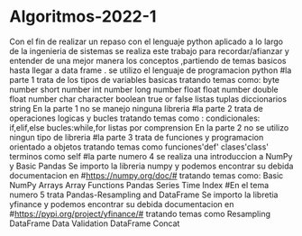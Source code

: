 # Algoritmos-2022-1
Con el fin de realizar un repaso con el lenguaje python aplicado a lo largo de la ingenieria de sistemas se realiza este trabajo para recordar/afianzar y entender de una mejor manera los conceptos ,partiendo de temas basicos hasta llegar a data frame .
se utilizo el lenguaje de programacion python 
#la parte 1 trata de los tipos de variables basicas 
tratando temas como:
byte number
short number
int number
long number
float float number
double float number
char  character
boolean true or false
listas
tuplas
diccionarios
string
En la parte 1 no se manejo ninguna libreria 
#la parte 2 trata de operaciones logicas y bucles
tratando temas como :
condicionales: if,elif,else
bucles:while,for
listas por comprension
En la parte 2 no se utilizo ningun tipo de libreria
#la parte 3 trata de funciones y programacion orientado a objetos
tratando temas como
funciones'def'
clases'class' terminos como self
#la parte numero 4 se realiza una introduccion a NumPy y Basic Pandas
Se importo la libreria numpy y podemos encontrar su debida documentacion en #https://numpy.org/doc/#
tratando temas como:
Basic NumPy Arrays
Array Functions
Pandas
Series
Time Index
#En el tema numero 5 trata Pandas-Resampling and DataFrame
Se importo la libretia yfinance y podemos encontrar su debida documentacion en #https://pypi.org/project/yfinance/#
tratando temas como
Resampling
DataFrame
Data Validation
DataFrame Concat
